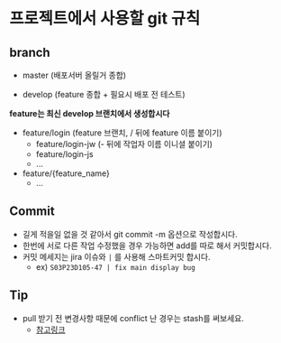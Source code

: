 # 프로젝트에서 사용할 git 규칙

## branch

- master (배포서버 올릴거 종합)



- develop (feature 종합 + 필요시 배포 전 테스트)


**feature는 최신 develop 브랜치에서 생성합시다**
- feature/login (feature 브랜치, / 뒤에 feature 이름 붙이기)
  - feature/login-jw (- 뒤에 작업자 이름 이니셜 붙이기)
  - feature/login-js
  - ...
- feature/{feature_name} 
  - ...



## Commit

- 길게 적을일 없을 것 같아서 git commit -m 옵션으로 작성합시다.
- 한번에 서로 다른 작업 수정했을 경우 가능하면 add를 따로 해서 커밋합시다.
- 커밋 메세지는 jira 이슈와 `|` 를 사용해 스마트커밋 합시다.
  - ex) `S03P23D105-47 | fix main display bug`



## Tip

- pull 받기 전 변경사항 때문에 conflict 난 경우는 stash를 써보세요.
  - [참고링크](https://gmlwjd9405.github.io/2018/05/18/git-stash.html)

